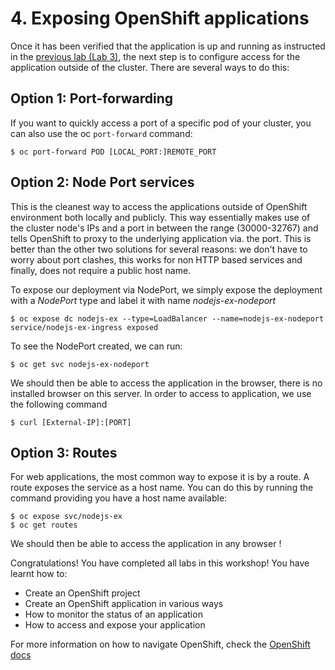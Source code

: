 # 4. Exposing OpenShift applications

Once it has been verified that the application is up and running as instructed in the [previous lab (Lab 3)](../Lab3/README.md), the next step is to configure access for the application outside of the cluster. There are several ways to do this:

## Option 1: Port-forwarding

If you want to quickly access a port of a specific pod of your cluster, you can also use the oc `port-forward` command:

```
$ oc port-forward POD [LOCAL_PORT:]REMOTE_PORT
```

## Option 2: Node Port services

This is the cleanest way to access the applications outside of OpenShift environment both locally and publicly. This way essentially makes use of the cluster node's IPs and a port in between the range (30000-32767) and tells OpenShift to proxy to the underlying application via. the port. This is better than the other two solutions for several reasons: we don't have to worry about port clashes, this works for non HTTP based services and finally, does not require a public host name.

To expose our deployment via NodePort, we simply expose the deployment with a *NodePort* type and label it with name *nodejs-ex-nodeport*

```console
$ oc expose dc nodejs-ex --type=LoadBalancer --name=nodejs-ex-nodeport
service/nodejs-ex-ingress exposed
```

To see the NodePort created, we can run:

```console
$ oc get svc nodejs-ex-nodeport
```

We should then be able to access the application in the browser, there is no installed browser on this server. In order to access to application, we use the following command

```console
$ curl [External-IP]:[PORT]
```

## Option 3: Routes

For web applications, the most common way to expose it is by a route. A route exposes the service as a host name. You can do this by running the command providing you have a host name available:

```
$ oc expose svc/nodejs-ex
$ oc get routes
```

We should then be able to access the application in any browser !


Congratulations! You have completed all labs in this workshop! You have learnt how to:
- Create an OpenShift project
- Create an OpenShift application in various ways
- How to monitor the status of an application
- How to access and expose your application

For more information on how to navigate OpenShift, check the [OpenShift docs](https://docs.openshift.com/dedicated/3/welcome/index.html)
